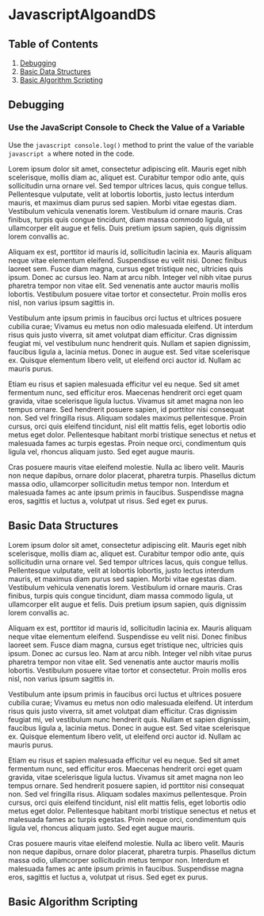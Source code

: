 # JavascriptAlgoandDS

## Table of Contents

1. [Debugging](#debugging)
2. [Basic Data Structures](#basic-data-structures)
3. [Basic Algorithm Scripting](#basic-algorithm-scripting)

## **Debugging**

### Use the JavaScript Console to Check the Value of a Variable

Use the ```javascript console.log()``` method to print the value of the variable ```javascript a``` where noted in the code.

Lorem ipsum dolor sit amet, consectetur adipiscing elit. Mauris eget nibh scelerisque, mollis diam ac, aliquet est. Curabitur tempor odio ante, quis sollicitudin urna ornare vel. Sed tempor ultrices lacus, quis congue tellus. Pellentesque vulputate, velit at lobortis lobortis, justo lectus interdum mauris, et maximus diam purus sed sapien. Morbi vitae egestas diam. Vestibulum vehicula venenatis lorem. Vestibulum id ornare mauris. Cras finibus, turpis quis congue tincidunt, diam massa commodo ligula, ut ullamcorper elit augue et felis. Duis pretium ipsum sapien, quis dignissim lorem convallis ac.

Aliquam ex est, porttitor id mauris id, sollicitudin lacinia ex. Mauris aliquam neque vitae elementum eleifend. Suspendisse eu velit nisi. Donec finibus laoreet sem. Fusce diam magna, cursus eget tristique nec, ultricies quis ipsum. Donec ac cursus leo. Nam at arcu nibh. Integer vel nibh vitae purus pharetra tempor non vitae elit. Sed venenatis ante auctor mauris mollis lobortis. Vestibulum posuere vitae tortor et consectetur. Proin mollis eros nisl, non varius ipsum sagittis in.

Vestibulum ante ipsum primis in faucibus orci luctus et ultrices posuere cubilia curae; Vivamus eu metus non odio malesuada eleifend. Ut interdum risus quis justo viverra, sit amet volutpat diam efficitur. Cras dignissim feugiat mi, vel vestibulum nunc hendrerit quis. Nullam et sapien dignissim, faucibus ligula a, lacinia metus. Donec in augue est. Sed vitae scelerisque ex. Quisque elementum libero velit, ut eleifend orci auctor id. Nullam ac mauris purus.

Etiam eu risus et sapien malesuada efficitur vel eu neque. Sed sit amet fermentum nunc, sed efficitur eros. Maecenas hendrerit orci eget quam gravida, vitae scelerisque ligula luctus. Vivamus sit amet magna non leo tempus ornare. Sed hendrerit posuere sapien, id porttitor nisi consequat non. Sed vel fringilla risus. Aliquam sodales maximus pellentesque. Proin cursus, orci quis eleifend tincidunt, nisl elit mattis felis, eget lobortis odio metus eget dolor. Pellentesque habitant morbi tristique senectus et netus et malesuada fames ac turpis egestas. Proin neque orci, condimentum quis ligula vel, rhoncus aliquam justo. Sed eget augue mauris.

Cras posuere mauris vitae eleifend molestie. Nulla ac libero velit. Mauris non neque dapibus, ornare dolor placerat, pharetra turpis. Phasellus dictum massa odio, ullamcorper sollicitudin metus tempor non. Interdum et malesuada fames ac ante ipsum primis in faucibus. Suspendisse magna eros, sagittis et luctus a, volutpat ut risus. Sed eget ex purus.

## **Basic Data Structures**

Lorem ipsum dolor sit amet, consectetur adipiscing elit. Mauris eget nibh scelerisque, mollis diam ac, aliquet est. Curabitur tempor odio ante, quis sollicitudin urna ornare vel. Sed tempor ultrices lacus, quis congue tellus. Pellentesque vulputate, velit at lobortis lobortis, justo lectus interdum mauris, et maximus diam purus sed sapien. Morbi vitae egestas diam. Vestibulum vehicula venenatis lorem. Vestibulum id ornare mauris. Cras finibus, turpis quis congue tincidunt, diam massa commodo ligula, ut ullamcorper elit augue et felis. Duis pretium ipsum sapien, quis dignissim lorem convallis ac.

Aliquam ex est, porttitor id mauris id, sollicitudin lacinia ex. Mauris aliquam neque vitae elementum eleifend. Suspendisse eu velit nisi. Donec finibus laoreet sem. Fusce diam magna, cursus eget tristique nec, ultricies quis ipsum. Donec ac cursus leo. Nam at arcu nibh. Integer vel nibh vitae purus pharetra tempor non vitae elit. Sed venenatis ante auctor mauris mollis lobortis. Vestibulum posuere vitae tortor et consectetur. Proin mollis eros nisl, non varius ipsum sagittis in.

Vestibulum ante ipsum primis in faucibus orci luctus et ultrices posuere cubilia curae; Vivamus eu metus non odio malesuada eleifend. Ut interdum risus quis justo viverra, sit amet volutpat diam efficitur. Cras dignissim feugiat mi, vel vestibulum nunc hendrerit quis. Nullam et sapien dignissim, faucibus ligula a, lacinia metus. Donec in augue est. Sed vitae scelerisque ex. Quisque elementum libero velit, ut eleifend orci auctor id. Nullam ac mauris purus.

Etiam eu risus et sapien malesuada efficitur vel eu neque. Sed sit amet fermentum nunc, sed efficitur eros. Maecenas hendrerit orci eget quam gravida, vitae scelerisque ligula luctus. Vivamus sit amet magna non leo tempus ornare. Sed hendrerit posuere sapien, id porttitor nisi consequat non. Sed vel fringilla risus. Aliquam sodales maximus pellentesque. Proin cursus, orci quis eleifend tincidunt, nisl elit mattis felis, eget lobortis odio metus eget dolor. Pellentesque habitant morbi tristique senectus et netus et malesuada fames ac turpis egestas. Proin neque orci, condimentum quis ligula vel, rhoncus aliquam justo. Sed eget augue mauris.

Cras posuere mauris vitae eleifend molestie. Nulla ac libero velit. Mauris non neque dapibus, ornare dolor placerat, pharetra turpis. Phasellus dictum massa odio, ullamcorper sollicitudin metus tempor non. Interdum et malesuada fames ac ante ipsum primis in faucibus. Suspendisse magna eros, sagittis et luctus a, volutpat ut risus. Sed eget ex purus.

## **Basic Algorithm Scripting**
